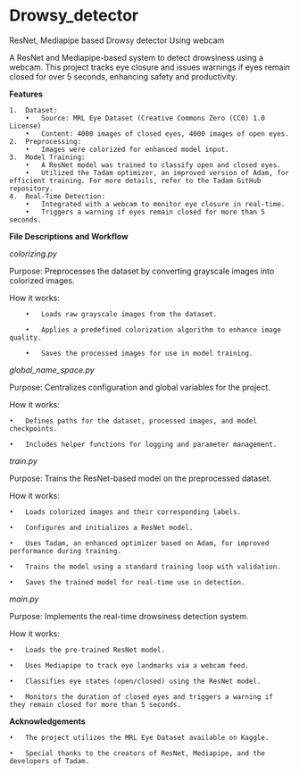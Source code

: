 # Drowsy_detector
ResNet, Mediapipe based Drowsy detector Using webcam



A ResNet and Mediapipe-based system to detect drowsiness using a webcam. This project tracks eye closure and issues warnings if eyes remain closed for over 5 seconds, enhancing safety and productivity.






**Features**

	1.	Dataset:
	    •	Source: MRL Eye Dataset (Creative Commons Zero (CC0) 1.0 License)
	    •	Content: 4000 images of closed eyes, 4000 images of open eyes.
	2.	Preprocessing:
	    •	Images were colorized for enhanced model input.
	3.	Model Training:
	    •	A ResNet model was trained to classify open and closed eyes.
	    •	Utilized the Tadam optimizer, an improved version of Adam, for efficient training. For more details, refer to the Tadam GitHub repository.
	4.	Real-Time Detection:
	    •	Integrated with a webcam to monitor eye closure in real-time.
	    •	Triggers a warning if eyes remain closed for more than 5 seconds.








**File Descriptions and Workflow**


*colorizing.py*
	
 Purpose: Preprocesses the dataset by converting grayscale images into colorized images.
 
 How it works:
 
	    •	Loads raw grayscale images from the dataset.
     
	    •	Applies a predefined colorization algorithm to enhance image quality.
     
	    •	Saves the processed images for use in model training.

 *global_name_space.py*
 
Purpose: Centralizes configuration and global variables for the project.

How it works:

	•	Defines paths for the dataset, processed images, and model checkpoints.
 
	•	Includes helper functions for logging and parameter management.

*train.py*

Purpose: Trains the ResNet-based model on the preprocessed dataset.

How it works:

	•	Loads colorized images and their corresponding labels.
 
	•	Configures and initializes a ResNet model.
 
	•	Uses Tadam, an enhanced optimizer based on Adam, for improved performance during training.
 
	•	Trains the model using a standard training loop with validation.
 
	•	Saves the trained model for real-time use in detection.

*main.py*

Purpose: Implements the real-time drowsiness detection system.

How it works:

	•	Loads the pre-trained ResNet model.
 
	•	Uses Mediapipe to track eye landmarks via a webcam feed.
 
	•	Classifies eye states (open/closed) using the ResNet model.
 
	•	Monitors the duration of closed eyes and triggers a warning if they remain closed for more than 5 seconds.



**Acknowledgements**

	•	The project utilizes the MRL Eye Dataset available on Kaggle.
 
	•	Special thanks to the creators of ResNet, Mediapipe, and the developers of Tadam.
